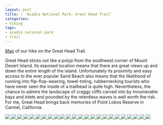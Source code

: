 ```yaml
---
layout: post
title: ! 'Acadia National Park: Great Head Trail'
categories:
- hiking
tags:
- acadia national park
- trail
---
```

[Map](https://maps.google.com/maps/ms?msid=214490968088440958659.0004c4865f20c9516f166&msa=0&ll=44.329828,-68.177528&spn=0.014904,0.015643) of our hike on the Great Head Trail.

Great Head sticks out like a polyp from the southwest corner of Mount Desert Island. Its exposed location means that there are great views up and down the entire length of the island. Unfortunately its proximity and easy access to the ever popular Sand Beach also means that the likelihood of running into flip-flop-wearing, towel-toting, rubbernecking tourists who have never seen the inside of a trailhead is quite high. Nevertheless, the chance to admire the landscape of craggy cliffs carved into by innumerable bays and inlets and pounded by the relentless waves is well worth the risk.  For me, Great Head brings back memories of Point Lobos Reserve in Carmel, California.

<!-- Darkbox -->
<div class="darkbox">
<a href="http://yentran.isamonkey.org/gallery/acadia-great-head/dsc_5766.jpg" data-darkbox="acadia-great-head">
  <img src="http://yentran.isamonkey.org/gallery/acadia-great-head/thumbs/dsc_5766.jpg" />
</a>
<a href="http://yentran.isamonkey.org/gallery/acadia-great-head/dsc_5770.jpg" data-darkbox="acadia-great-head">
  <img src="http://yentran.isamonkey.org/gallery/acadia-great-head/thumbs/dsc_5770.jpg" />
</a>
<a href="http://yentran.isamonkey.org/gallery/acadia-great-head/dsc_5776.jpg" data-darkbox="acadia-great-head">
  <img src="http://yentran.isamonkey.org/gallery/acadia-great-head/thumbs/dsc_5776.jpg" />
</a>
<a href="http://yentran.isamonkey.org/gallery/acadia-great-head/dsc_5784.jpg" data-darkbox="acadia-great-head">
  <img src="http://yentran.isamonkey.org/gallery/acadia-great-head/thumbs/dsc_5784.jpg" />
</a>
<a href="http://yentran.isamonkey.org/gallery/acadia-great-head/dsc_5794.jpg" data-darkbox="acadia-great-head">
  <img src="http://yentran.isamonkey.org/gallery/acadia-great-head/thumbs/dsc_5794.jpg" />
</a>
<a href="http://yentran.isamonkey.org/gallery/acadia-great-head/dsc_5798.jpg" data-darkbox="acadia-great-head">
  <img src="http://yentran.isamonkey.org/gallery/acadia-great-head/thumbs/dsc_5798.jpg" />
</a>
<a href="http://yentran.isamonkey.org/gallery/acadia-great-head/dsc_5806.jpg" data-darkbox="acadia-great-head">
  <img src="http://yentran.isamonkey.org/gallery/acadia-great-head/thumbs/dsc_5806.jpg" />
</a>
<a href="http://yentran.isamonkey.org/gallery/acadia-great-head/dsc_5814.jpg" data-darkbox="acadia-great-head">
  <img src="http://yentran.isamonkey.org/gallery/acadia-great-head/thumbs/dsc_5814.jpg" />
</a>
<a href="http://yentran.isamonkey.org/gallery/acadia-great-head/dsc_5830.jpg" data-darkbox="acadia-great-head">
  <img src="http://yentran.isamonkey.org/gallery/acadia-great-head/thumbs/dsc_5830.jpg" />
</a>
<a href="http://yentran.isamonkey.org/gallery/acadia-great-head/dsc_5833.jpg" data-darkbox="acadia-great-head">
  <img src="http://yentran.isamonkey.org/gallery/acadia-great-head/thumbs/dsc_5833.jpg" />
</a>
<a href="http://yentran.isamonkey.org/gallery/acadia-great-head/dsc_5838.jpg" data-darkbox="acadia-great-head">
  <img src="http://yentran.isamonkey.org/gallery/acadia-great-head/thumbs/dsc_5838.jpg" />
</a>
<a href="http://yentran.isamonkey.org/gallery/acadia-great-head/dsc_5839.jpg" data-darkbox="acadia-great-head">
  <img src="http://yentran.isamonkey.org/gallery/acadia-great-head/thumbs/dsc_5839.jpg" />
</a>
<a href="http://yentran.isamonkey.org/gallery/acadia-great-head/dsc_5842.jpg" data-darkbox="acadia-great-head">
  <img src="http://yentran.isamonkey.org/gallery/acadia-great-head/thumbs/dsc_5842.jpg" />
</a>
<a href="http://yentran.isamonkey.org/gallery/acadia-great-head/dsc_5844.jpg" data-darkbox="acadia-great-head">
  <img src="http://yentran.isamonkey.org/gallery/acadia-great-head/thumbs/dsc_5844.jpg" />
</a>
<a href="http://yentran.isamonkey.org/gallery/acadia-great-head/dsc_5846.jpg" data-darkbox="acadia-great-head">
  <img src="http://yentran.isamonkey.org/gallery/acadia-great-head/thumbs/dsc_5846.jpg" />
</a>
<a href="http://yentran.isamonkey.org/gallery/acadia-great-head/dsc_5851.jpg" data-darkbox="acadia-great-head">
  <img src="http://yentran.isamonkey.org/gallery/acadia-great-head/thumbs/dsc_5851.jpg" />
</a>
<a href="http://yentran.isamonkey.org/gallery/acadia-great-head/dsc_5856.jpg" data-darkbox="acadia-great-head">
  <img src="http://yentran.isamonkey.org/gallery/acadia-great-head/thumbs/dsc_5856.jpg" />
</a>
<a href="http://yentran.isamonkey.org/gallery/acadia-great-head/dsc_5874.jpg" data-darkbox="acadia-great-head">
  <img src="http://yentran.isamonkey.org/gallery/acadia-great-head/thumbs/dsc_5874.jpg" />
</a>
<a href="http://yentran.isamonkey.org/gallery/acadia-great-head/dsc_5879.jpg" data-darkbox="acadia-great-head">
  <img src="http://yentran.isamonkey.org/gallery/acadia-great-head/thumbs/dsc_5879.jpg" />
</a>
<a href="http://yentran.isamonkey.org/gallery/acadia-great-head/dsc_5888.jpg" data-darkbox="acadia-great-head">
  <img src="http://yentran.isamonkey.org/gallery/acadia-great-head/thumbs/dsc_5888.jpg" />
</a>
<a href="http://yentran.isamonkey.org/gallery/acadia-great-head/dsc_5890.jpg" data-darkbox="acadia-great-head">
  <img src="http://yentran.isamonkey.org/gallery/acadia-great-head/thumbs/dsc_5890.jpg" />
</a>
<a href="http://yentran.isamonkey.org/gallery/acadia-great-head/dsc_5896.jpg" data-darkbox="acadia-great-head">
  <img src="http://yentran.isamonkey.org/gallery/acadia-great-head/thumbs/dsc_5896.jpg" />
</a>
<a href="http://yentran.isamonkey.org/gallery/acadia-great-head/dsc_5900.jpg" data-darkbox="acadia-great-head">
  <img src="http://yentran.isamonkey.org/gallery/acadia-great-head/thumbs/dsc_5900.jpg" />
</a>
<a href="http://yentran.isamonkey.org/gallery/acadia-great-head/dsc_5905.jpg" data-darkbox="acadia-great-head">
  <img src="http://yentran.isamonkey.org/gallery/acadia-great-head/thumbs/dsc_5905.jpg" />
</a>

</div>
<!-- End darkbox -->